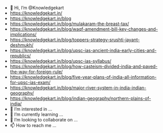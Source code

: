 - 👋 Hi, I’m @Knowledgekart
- https://knowledgekart.in/
- https://knowledgekart.in/blog
- https://knowledgekart.in/blog/mulakaram-the-breast-tax/
- https://knowledgekart.in/blog/waqf-amendment-bill-key-changes-and-implications/
- https://knowledgekart.in/blog/toppers-strategy-srushti-jayant-deshmukh/
- https://knowledgekart.in/blog/upsc-ias-ancient-india-early-cities-and-republics/
- https://knowledgekart.in/blog/upsc-ias-syllabus/
- https://knowledgekart.in/blog/how-casteism-divided-india-and-paved-the-way-for-foreign-rule/
- https://knowledgekart.in/blog/five-year-plans-of-india-all-information-for-upsc-ias-exam/
- https://knowledgekart.in/blog/major-river-system-in-india-indian-geography/
- https://knowledgekart.in/blog/indian-geography/northern-plains-of-india/
- 👀 I’m interested in ...
- 🌱 I’m currently learning ...
- 💞️ I’m looking to collaborate on ...
- 📫 How to reach me ...

<!---
Knowledgekart/Knowledgekart is a ✨ special ✨ repository because its `README.md` (this file) appears on your GitHub profile.
You can click the Preview link to take a look at your changes.
--->
